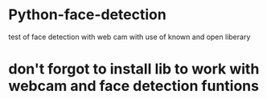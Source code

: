# Python-face-detection
test of face detection with web cam with use of known and open liberary
# don't forgot to install lib to work with webcam and face detection funtions
